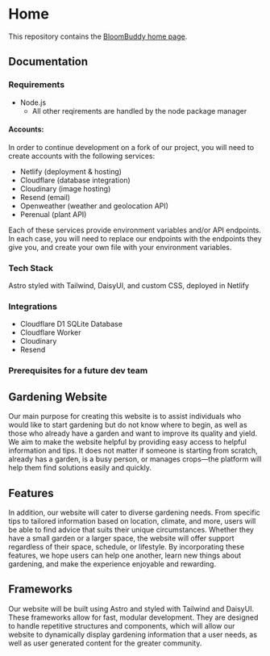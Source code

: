 # Home

This repository contains the [BloomBuddy home page](https://cscd488group3-BloomBuddy.netlify.app/).

## Documentation

### Requirements

- Node.js
  - All other reqirements are handled by the node package manager

#### Accounts:

In order to continue development on a fork of our project, you will need to create accounts with the following services:

- Netlify (deployment & hosting)
- Cloudflare (database integration)
- Cloudinary (image hosting)
- Resend (email)
- Openweather (weather and geolocation API)
- Perenual (plant API)

Each of these services provide environment variables and/or API endpoints. In each case, you will need to replace our endpoints with the endpoints they give you, and create your own file with your environment variables.

### Tech Stack

Astro styled with Tailwind, DaisyUI, and custom CSS, deployed in Netlify


### Integrations

- Cloudflare D1 SQLite Database
- Cloudflare Worker
- Cloudinary
- Resend

### Prerequisites for a future dev team

## Gardening Website

Our main purpose for creating this website is to assist individuals who would like
to start gardening but do not know where to begin, as well as those who already have a
garden and want to improve its quality and yield. We aim to make the website helpful by
providing easy access to helpful information and tips. It does not matter if someone is
starting from scratch, already has a garden, is a busy person, or manages crops—the
platform will help them find solutions easily and quickly.

## Features

In addition, our website will cater to diverse gardening needs. From specific tips
to tailored information based on location, climate, and more, users will be able to find
advice that suits their unique circumstances. Whether they have a small garden or a
larger space, the website will offer support regardless of their space, schedule, or
lifestyle. By incorporating these features, we hope users can help one another, learn
new things about gardening, and make the experience enjoyable and rewarding.

## Frameworks

Our website will be built using Astro and styled with Tailwind and DaisyUI. These frameworks allow for
fast, modular development. They are designed to handle repetitive structures and components, which will
allow our website to dynamically display gardening information that a user needs, as well as 
user generated content for the greater community.